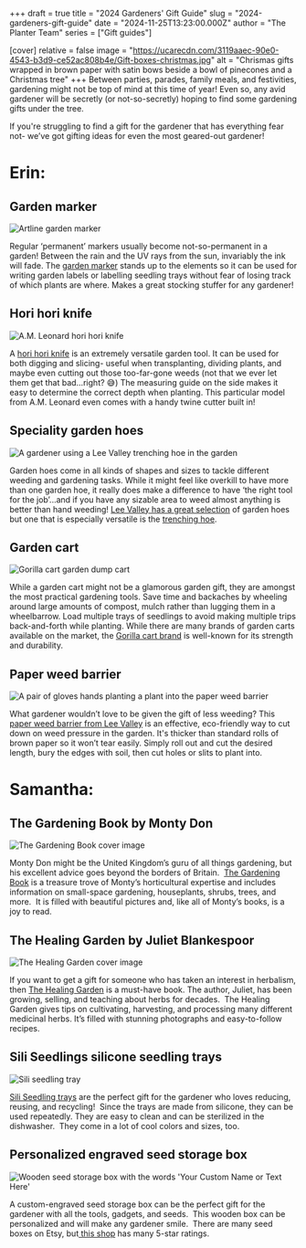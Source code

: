 +++
draft = true
title = "2024 Gardeners' Gift Guide"
slug = "2024-gardeners-gift-guide"
date = "2024-11-25T13:23:00.000Z"
author = "The Planter Team"
series = ["Gift guides"]

[cover]
relative = false
image = "https://ucarecdn.com/3119aaec-90e0-4543-b3d9-ce52ac808b4e/Gift-boxes-christmas.jpg"
alt = "Chrismas gifts wrapped in brown paper with satin bows beside a bowl of pinecones and a Christmas tree"
+++
Between parties, parades, family meals, and festivities, gardening might not be top of mind at this time of year! Even so, any avid gardener will be secretly (or not-so-secretly) hoping to find some gardening gifts under the tree.

If you're struggling to find a gift for the gardener that has everything fear not- we’ve got gifting ideas for even the most geared-out gardener!

# Erin:

## **Garden marker**

![Artline garden marker](https://m.media-amazon.com/images/I/71qSi7DvHJL._SX522_.jpg "Image source: Amazon")

Regular ‘permanent’ markers usually become not-so-permanent in a garden! Between the rain and the UV rays from the sun, invariably the ink will fade. The [garden marker](https://www.amazon.com/Artline-Garden-Marker-Outdoor-Resistant/dp/B07DWGJGCJ/r) stands up to the elements so it can be used for writing garden labels or labelling seedling trays without fear of losing track of which plants are where. Makes a great stocking stuffer for any gardener!

## **Hori hori knife**

![A.M. Leonard hori hori knife](https://m.media-amazon.com/images/I/51VRI6HurOL._AC_SX679_.jpg "Image source: Amazon")

A [hori hori knife](https://www.amazon.com/M-Leonard-Deluxe-Leather-Sheath/dp/B00DEKR9MA/) is an extremely versatile garden tool. It can be used for both digging and slicing- useful when transplanting, dividing plants, and maybe even cutting out those too-far-gone weeds (not that we ever let them get that bad…right? 😅) The measuring guide on the side makes it easy to determine the correct depth when planting. This particular model from A.M. Leonard even comes with a handy twine cutter built in!

## **Speciality garden hoes**

![A gardener using a Lee Valley trenching hoe in the garden](https://assets.leevalley.com/Size4/10062/PD236-lee-valley-trenching-hoe-u-02-r.jpg "Image source: Lee Valley")

Garden hoes come in all kinds of shapes and sizes to tackle different weeding and gardening tasks. While it might feel like overkill to have more than one garden hoe, it really does make a difference to have ‘the right tool for the job’...and if you have any sizable area to weed almost anything is better than hand weeding! [Lee Valley has a great selection](https://www.leevalley.com/search#q=hoe&t=product-search-tab&sort=relevancy&layout=card&numberOfResults=25) of garden hoes but one that is especially versatile is the [trenching hoe](https://www.leevalley.com/shop/garden/garden-care/cultivators/74394-lee-valley-trenching-hoe?item=PD236).

## **Garden cart**

![Gorilla cart garden dump cart](https://m.media-amazon.com/images/I/51YvdGg-hkL.__AC_SY300_SX300_QL70_FMwebp_.jpg "Image source: Amazon")

While a garden cart might not be a glamorous garden gift, they are amongst the most practical gardening tools. Save time and backaches by wheeling around large amounts of compost, mulch rather than lugging them in a wheelbarrow. Load multiple trays of seedlings to avoid making multiple trips back-and-forth while planting. While there are many brands of garden carts available on the market, the [Gorilla cart brand](https://www.amazon.com/Gorilla-Carts-Poly-No-Flat-Tires/dp/B084NTR8V6/) is well-known for its strength and durability.

## **Paper weed barrier**

![A pair of gloves hands planting a plant into the paper weed barrier](https://assets.leevalley.com/Size4/10123/HP107-u-0035.jpg "Image Source: Lee Valley")

What gardener wouldn’t love to be given the gift of less weeding? This [paper weed barrier from Lee Valley](https://www.leevalley.com/shop/garden/planting/tarps-and-covers/115508-weed-barrier?item=HP107) is an effective, eco-friendly way to cut down on weed pressure in the garden. It's thicker than standard rolls of brown paper so it won’t tear easily. Simply roll out and cut the desired length, bury the edges with soil, then cut holes or slits to plant into.

# Samantha: 

## The Gardening Book by Monty Don

![The Gardening Book cover image](https://m.media-amazon.com/images/I/81nYQ8d9uBL._SY466_.jpg "Image source: Amazon")

Monty Don might be the United Kingdom’s guru of all things gardening, but his excellent advice goes beyond the borders of Britain.  [The Gardening Book](https://www.amazon.com/Gardening-Book-Accessible-Houseplants-Vegetables/dp/0593797795/) is a treasure trove of Monty’s horticultural expertise and includes information on small-space gardening, houseplants, shrubs, trees, and more.  It is filled with beautiful pictures and, like all of Monty’s books, is a joy to read. 

## The Healing Garden by Juliet Blankespoor

![The Healing Garden cover image](https://m.media-amazon.com/images/I/81ekHWX54yL._SY466_.jpg "Image source: Amazon")

If you want to get a gift for someone who has taken an interest in herbalism, then [The Healing Garden](https://www.amazon.com/Healing-Garden-Cultivating-Handcrafting-Remedies/dp/0358313384) is a must-have book. The author, Juliet, has been growing, selling, and teaching about herbs for decades.  The Healing Garden gives tips on cultivating, harvesting, and processing many different medicinal herbs. It’s filled with stunning photographs and easy-to-follow recipes. 

## Sili Seedlings silicone seedling trays

![Sili seedling tray](https://images.squarespace-cdn.com/content/v1/5a7b4793692ebedeea4f46db/1658500967898-1UQVKV8XAX8RDQ5QO5SR/10-cell-green-front.jpg?format=1500w "Image source: Sili Seedlings")

[Sili Seedling trays](https://www.sili-seedlings.com/) are the perfect gift for the gardener who loves reducing, reusing, and recycling!  Since the trays are made from silicone, they can be used repeatedly. They are easy to clean and can be sterilized in the dishwasher.  They come in a lot of cool colors and sizes, too. 

## Personalized engraved seed storage box

![Wooden seed storage box with the words 'Your Custom Name or Text Here'](https://i.etsystatic.com/28128967/r/il/5e4a09/5287661480/il_794xN.5287661480_9re7.jpg "Image source: NightingaleWorksArt")

A custom-engraved seed storage box can be the perfect gift for the gardener with all the tools, gadgets, and seeds.  This wooden box can be personalized and will make any gardener smile.  There are many seed boxes on Etsy, but[ this shop](https://www.etsy.com/listing/1402419289/personalized-engraved-seed-storage-box?ga_order=most_relevant&ga_search_type=all&ga_view_type=gallery&ga_search_query=seed+box&ref=sr_gallery-1-3&pro=1&frs=1&sts=1&content_source=20fbc58a427d8394f3c5f8df41b17582b03a8857%253A1402419289&search_preloaded_img=1&organic_search_click=1) has many 5-star ratings.
